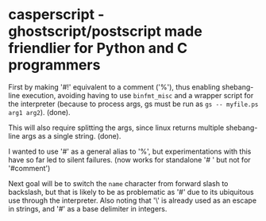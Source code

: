 # casperscript - ghostscript/postscript made friendlier for Python and C programmers

First by making '#!' equivalent to a comment ('%'), thus enabling
shebang-line execution, avoiding having to use `binfmt_misc` and a wrapper
script for the interpreter (because to process args, gs must be run as
`gs -- myfile.ps arg1 arg2`). (done).

This will also require splitting the args, since linux returns multiple
shebang-line args as a single string. (done).

I wanted to use '#' as a general alias to '%', but experimentations with this
have so far led to silent failures. (now works for standalone '# ' but not for
'#comment')

Next goal will be to switch the `name` character from forward slash to
backslash, but that is likely to be as problematic as '#' due to its
ubiquitous use through the interpreter. Also noting that '\\' is already used as
an escape in strings, and '#' as a base delimiter in integers.
